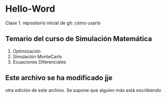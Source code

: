 ﻿# Hello-Word
Clase 1. repositorio inicial de git: cómo usarlo

## Temario del curso de Simulación Matemática
1. Optimización
2. Simulación MonteCarlo
3. Ecuaciones Diferenciales

## Este archivo se ha modificado jje

otra edición de este archivo. Se supone que alguien más está escribiendo
